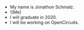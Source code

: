 - My name is Jonathon Schmalz.
- ![Me]
- I will graduate in 2020.
- I will be working on OpenCircuits.
